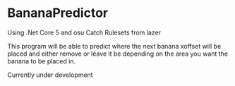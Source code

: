 # BananaPredictor

Using .Net Core 5 and osu Catch Rulesets from lazer

This program will be able to predict where the next banana xoffset will be placed and either remove or leave it be depending on the area you want the banana to be placed in.

Currently under development
